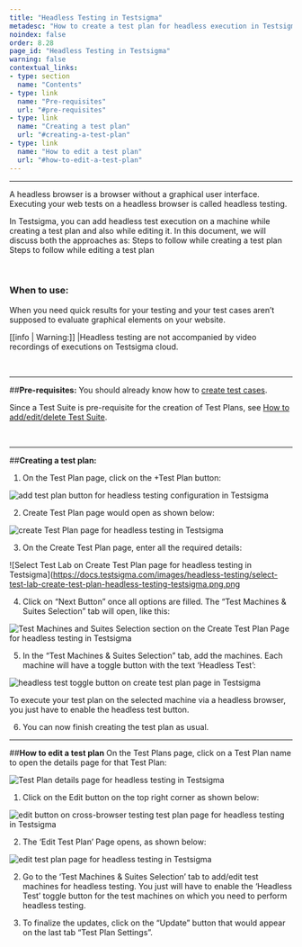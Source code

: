 ```yaml
---
title: "Headless Testing in Testsigma"
metadesc: "How to create a test plan for headless execution in Testsigma"
noindex: false
order: 8.28
page_id: "Headless Testing in Testsigma"
warning: false
contextual_links:
- type: section
  name: "Contents" 
- type: link
  name: "Pre-requisites"
  url: "#pre-requisites"
- type: link
  name: "Creating a test plan"
  url: "#creating-a-test-plan"
- type: link
  name: "How to edit a test plan"
  url: "#how-to-edit-a-test-plan"
---
```


---

A headless browser is a browser without a graphical user interface. Executing your web tests on a headless browser is called headless testing. 

In Testsigma, you can add headless test execution on a machine while creating a test plan and also while editing it. In this document, we will discuss both the approaches as:
Steps to follow while creating a test plan
Steps to follow while editing a test plan

&emsp;

### When to use:
When you need quick results for your testing and your test cases aren’t supposed to evaluate graphical elements on your website.

[[info | Warning:]]
|Headless testing are not accompanied by video recordings of executions on Testsigma cloud.
 

&emsp;

---
##**Pre-requisites:**
You should already know how to [create test cases](https://testsigma.com/tutorials/getting-started/automate-web-applications/).

Since a Test Suite is pre-requisite for the creation of Test Plans, see [How to add/edit/delete Test Suite](https://testsigma.com/docs/test-management/test-suites/overview/).

&emsp;

---
##**Creating a test plan:**
1. On the Test Plan page, click on the +Test Plan button:

![add test plan button for headless testing configuration in Testsigma](https://docs.testsigma.com/images/headless-testing/add-test-plan-button-headless-testing-testsigma.png)

2. Create Test Plan page would open as shown below:

![create Test Plan page for headless testing in Testsigma](https://docs.testsigma.com/images/headless-testing/create-test-plan-page-headless-testing-testsigma.png)

3. On the Create Test Plan page, enter all the required details:

![Select Test Lab on Create Test Plan page for headless testing in Testsigma](https://docs.testsigma.com/images/headless-testing/select-test-lab-create-test-plan-headless-testing-testsigma.png.png

4. Click on “Next Button” once all options are filled. The “Test Machines & Suites Selection” tab will open, like this:

![Test Machines and Suites Selection section on the Create Test Plan Page for headless testing in Testsigma](https://docs.testsigma.com/images/headless-testing/test-machines-selection-create-test-plan-page-headless-testing-testsigma.png)

5. In the “Test Machines & Suites Selection” tab, add the machines. Each machine will have a toggle button with the text ‘Headless Test’:

![headless test toggle button on create test plan page in Testsigma](https://docs.testsigma.com/images/headless-testing/headless-test-toggle-create-test-plan-button-highlighted-testsigma.png)

To execute your test plan on the selected machine via a headless browser, you just have to enable the headless test button.


6. You can now finish creating the test plan as usual.

---
##**How to edit a test plan**
On the Test Plans page, click on a Test Plan name to open the details page for that Test Plan:

![Test Plan details page for headless testing in Testsigma](https://docs.testsigma.com/images/headless-testing/test-plan-details-page-headless-testing-testsigma.png)

1. Click on the Edit button on the top right corner as shown below: 

![edit button on cross-browser testing test plan page for headless testing in Testsigma](https://docs.testsigma.com/images/headless-testing/edit-button-cross-browser-testing-test-plan-headless-testing-testsigma.png)

2. The ‘Edit Test Plan’ Page opens, as shown below:
 
![edit test plan page for headless testing in Testsigma](https://docs.testsigma.com/images/headless-testing/edit-test-plan-page-headless-testing-testsigma.png)

2. Go to the ‘Test Machines & Suites Selection’ tab to add/edit test machines for headless testing. You just will have to enable the ‘Headless Test’ toggle button for the test machines on which you need to perform headless testing.
 
3. To finalize the updates, click on the “Update” button that would appear on the last tab “Test Plan Settings”.



